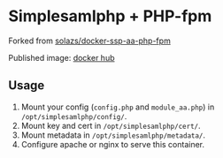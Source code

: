 # Simplesamlphp + PHP-fpm

Forked from [solazs/docker-ssp-aa-php-fpm](https://github.com/solazs/docker-ssp-aa-php-fpm)

Published image: [docker hub](https://hub.docker.com/r/hexaaproject/ssp-aa)


## Usage

1. Mount your config (`config.php` and `module_aa.php`) in `/opt/simplesamlphp/config/`.
2. Mount key and cert in `/opt/simplesamlphp/cert/`.
3. Mount metadata in `/opt/simplesamlphp/metadata/`.
4. Configure apache or nginx to serve this container.
